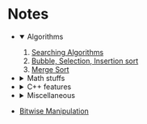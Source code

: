 # Notes

- <details open> <summary>Algorithms </summary>

  1. [Searching Algorithms](Algorithms/SearchingAlgorithms.md)
  2. [Bubble, Selection, Insertion sort](Algorithms/ElementarySorts.md)
  3. [Merge Sort](Algorithms/MergeSort.md)

  </details>

- <details> <summary> Math stuffs </summary>

  1. [Big $`O`$ notation](Maths/BigO.md)

   </details>

- <details> <summary> C++ features </summary>

  1. [Set and Unordered Set]()
  2. [Lambda Expression](Cpp/Lambdas.md)

  </details>

- <details> <summary> Miscellaneous </summary>

  1. [Makefiles](Misc/makefiles.md)

  </details>

- [Bitwise Manipulation](BitwiseManipulation/Bitwise.md)
